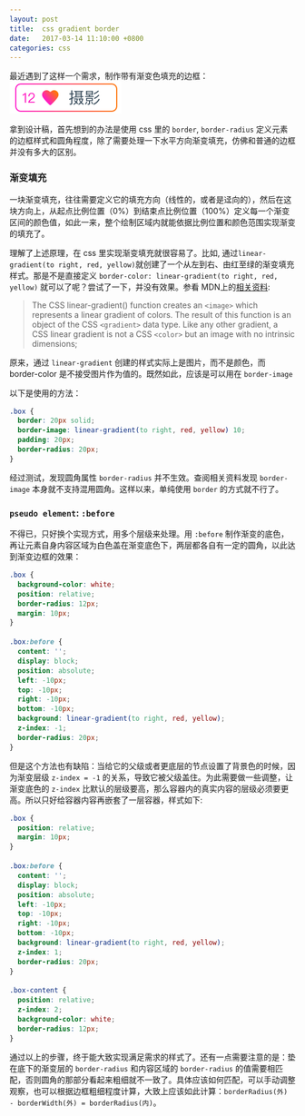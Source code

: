 ```yaml
---
layout: post
title:  css gradient border
date:   2017-03-14 11:10:00 +0800
categories: css
---
```


最近遇到了这样一个需求，制作带有渐变色填充的边框：
![](/img/color-border.png)

拿到设计稿，首先想到的办法是使用 css 里的 `border`, `border-radius` 定义元素的边框样式和圆角程度，除了需要处理一下水平方向渐变填充，仿佛和普通的边框并没有多大的区别。

### 渐变填充

一块渐变填充，往往需要定义它的填充方向（线性的，或者是迳向的），然后在这块方向上，从起点比例位置（0%）到结束点比例位置（100%）定义每一个渐变区间的颜色值，如此一来，整个绘制区域内就能依据比例位置和颜色范围实现渐变的填充了。

理解了上述原理，在 css 里实现渐变填充就很容易了。比如, 通过`linear-gradient(to right, red, yellow)`就创建了一个从左到右、由红至绿的渐变填充样式。那是不是直接定义 `border-color: linear-gradient(to right, red, yellow)` 就可以了呢？尝试了一下，并没有效果。参看 MDN上的[相关资料](https://developer.mozilla.org/en-US/docs/Web/CSS/linear-gradient):

> The CSS linear-gradient() function creates an `<image>` which represents a linear gradient of colors. The result of this function is an object of the CSS `<gradient>` data type. Like any other gradient, a CSS linear gradient is not a CSS `<color>` but an image with no intrinsic dimensions;

原来，通过 `linear-gradient` 创建的样式实际上是图片，而不是颜色，而 border-color 是不接受图片作为值的。既然如此，应该是可以用在 `border-image` 

以下是使用的方法：

```css
.box {
  border: 20px solid;
  border-image: linear-gradient(to right, red, yellow) 10;
  padding: 20px;
  border-radius: 20px;
}
```

经过测试，发现圆角属性 `border-radius` 并不生效。查阅相关资料发现 `border-image` 本身就不支持混用圆角。这样以来，单纯使用 `border` 的方式就不行了。 

### `pseudo element`: `:before`

不得已，只好换个实现方式，用多个层级来处理。用 `:before` 制作渐变的底色，再让元素自身内容区域为白色盖在渐变底色下，两层都各自有一定的圆角，以此达到渐变边框的效果：

```css
.box {
  background-color: white;
  position: relative;
  border-radius: 12px;
  margin: 10px;
}

.box:before {
  content: '';
  display: block;
  position: absolute;
  left: -10px;
  top: -10px;
  right: -10px;
  bottom: -10px;
  background: linear-gradient(to right, red, yellow);
  z-index: -1;
  border-radius: 20px;
}
```

但是这个方法也有缺陷：当给它的父级或者更底层的节点设置了背景色的时候，因为渐变层级 `z-index = -1` 的关系，导致它被父级盖住。为此需要做一些调整，让渐变底色的 `z-index` 比默认的层级要高，那么容器内的真实内容的层级必须要更高。所以只好给容器内容再嵌套了一层容器，样式如下:

```css
.box {
  position: relative;
  margin: 10px;
}

.box:before {
  content: '';
  display: block;
  position: absolute;
  left: -10px;
  top: -10px;
  right: -10px;
  bottom: -10px;
  background: linear-gradient(to right, red, yellow);
  z-index: 1;
  border-radius: 20px;
}

.box-content {
  position: relative;
  z-index: 2;
  background-color: white;
  border-radius: 12px;
}
```

通过以上的步骤，终于能大致实现满足需求的样式了。还有一点需要注意的是：垫在底下的渐变层的 `border-radius` 和内容区域的 `border-radius` 的值需要相匹配，否则圆角的那部分看起来粗细就不一致了。具体应该如何匹配，可以手动调整观察，也可以根据边框粗细程度计算，大致上应该如此计算：`borderRadius(外) - borderWidth(外) = borderRadius(内)`。
